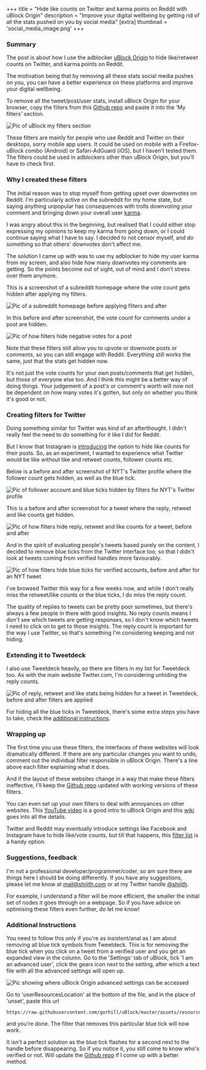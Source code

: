 +++
title = "Hide like counts on Twitter and karma points on Reddit with uBlock Origin"
description = "Improve your digital wellbeing by getting rid of all the stats pushed on you by social media"
[extra]
thumbnail = 'social_media_image.png'
+++

### Summary
The post is about how I use the adblocker [uBlock Origin](https://github.com/gorhill/uBlock) to hide like/retweet counts on Twitter, and karma points on Reddit.

The motivation being that by removing all these stats social media pushes on you, you can have a better experience on these platforms and improve your digital wellbeing.

To remove all the tweet/post/user stats, install uBlock Origin for your browser, copy the filters from this [Github repo](https://github.com/shijithpk/hide_like_counts_with_ublock) and paste it into the 'My filters' section. 

<!-- ![Pic of uBlock my filters section](https://i.imgur.com/o4wkONX.jpg) -->
![Pic of uBlock my filters section](reddit_0.jpg)

These filters are mainly for people who use Reddit and Twitter on their desktops, sorry mobile app users. It could be used on mobile with a Firefox-uBlock combo (Android) or Safari-AdGuard (iOS), but I haven't tested them. The filters could be used in adblockers other than uBlock Origin, but you'll have to check first.

### Why I created these filters
The initial reason was to stop myself from getting upset over downvotes on Reddit. I'm particularly active on the subreddit for my home state, but saying anything unpopular has consequences with trolls downvoting your comment and bringing down your overall user [karma](https://www.reddit.com/r/karma/wiki/index/faq/).

I was angry about this in the beginning, but realised that I could either stop expressing my opinions to keep my karma from going down, or I could continue saying what I have to say. I decided to not censor myself, and do something so that others' downvotes don't affect me.

The solution I came up with was to use my adblocker to hide my user karma from my screen, and also hide how many downvotes my comments are getting. So the points become out of sight, out of mind and I don't stress over them anymore.

This is a screenshot of a subreddit homepage where the vote count gets hidden after applying my filters.

![Pic of a subreddit homepage before applying filters and after](reddit_1.jpg)
<!-- ![Pic of a subreddit homepage before applying filters and after](https://i.imgur.com/Mh9XOi2.jpg) -->

In this before and after screenshot, the vote count for comments under a post are hidden.

![Pic of how filters hide negative votes for a post](reddit_2.jpg)
<!--  ![Pic of how filters hide negative votes for a post](https://i.imgur.com/QatWQ4t.jpg) -->

Note that these filters still allow you to upvote or downvote posts or comments, so you can still engage with Reddit. Everything still works the same, just that the stats get hidden now.

It's not just the vote counts for your own posts/comments that get hidden, but those of everyone else too. And I think this might be a better way of doing things. Your judgement of a post's or comment's worth will now not be dependent on how many votes it's gotten, but only on whether you think it's good or not.

### Creating filters for Twitter

Doing something similar for Twitter was kind of an afterthought. I didn't really feel the need to do something for it like I did for Reddit. 

But I know that Instagram is [introducing](https://about.instagram.com/blog/announcements/giving-people-more-control) the option to hide like counts for their posts. So, as an experiment, I wanted to experience what Twitter would be like without like and retweet counts, follower counts etc.

Below is a before and after screenshot of NYT's Twitter profile where the follower count gets hidden, as well as the blue tick.
<!-- ![Pic of follower account and blue ticks hidden by filters for NYT's Twitter profile](https://i.imgur.com/Mhmev43.jpg)-->
![Pic of follower account and blue ticks hidden by filters for NYT's Twitter profile](reddit_4.jpg)

This is a before and after screenshot for a tweet where the reply, retweet and like counts get hidden.
<!-- ![Pic of how filters hide reply, retweet and like counts for a tweet, before and after](https://i.imgur.com/JXSqlsk.jpg) -->
![Pic of how filters hide reply, retweet and like counts for a tweet, before and after](reddit_3B.jpg)

And in the spirit of evaluating people's tweets based purely on the content, I decided to remove blue ticks from the Twitter interface too, so that I didn't look at tweets coming from verified handles more favourably. 

<!-- ![Pic of how filters hide blue ticks for verified accounts, before and after for an NYT tweet](https://i.imgur.com/3prMTVe.jpg)-->
![Pic of how filters hide blue ticks for verified accounts, before and after for an NYT tweet](reddit_3A.jpg)

I've browsed Twitter this way for a few weeks now, and while I don't really miss the retweet/like counts or the blue ticks, I do miss the reply count.

The quality of replies to tweets can be pretty poor sometimes, but there's always a few people in there with good insights. No reply counts means I don't see which tweets are getting responses, so I don't know which tweets I need to click on to get to those insights. The reply count is important for the way I use Twitter, so that's something I'm considering keeping and not hiding.

### Extending it to Tweetdeck

I also use Tweetdeck heavily, so there are filters in my list for Tweetdeck too. As with the main website Twitter.com, I'm considering unhiding the reply counts.

<!-- ![Pic of reply, retweet and like stats being hidden for a tweet in Tweetdeck, before and after filters are applied](https://i.imgur.com/Be28RKa.jpg) -->
![Pic of reply, retweet and like stats being hidden for a tweet in Tweetdeck, before and after filters are applied](reddit_5.jpg)

For hiding all the blue ticks in Tweetdeck, there's some extra steps you have to take, check the [additional instructions](#additional-instructions).

### Wrapping up

The first time you use these filters, the interfaces of these websites will look dramatically different. If there are any particular changes you want to undo, comment out the individual filter responsible in uBlock Origin. There's a line above each filter explaining what it does.

And if the layout of these websites change in a way that make these filters ineffective, I'll keep the [Github repo](https://github.com/shijithpk/hide_like_counts_with_ublock) updated with working versions of these filters.

You can even set up your own filters to deal with annoyances on other websites. This [YouTube video](https://www.youtube.com/watch?v=2lisQQmWQkY) is a good intro to uBlock Origin and this [wiki](https://github.com/gorhill/uBlock/wiki) goes into all the details.

Twitter and Reddit may eventually introduce settings like Facebook and Instagram have to hide like/vote counts, but till that happens, this [filter list](https://github.com/shijithpk/hide_like_counts_with_ublock) is a handy option.


### Suggestions, feedback
I'm not a professional developer/programmer/coder, so am sure there are things here I should be doing differently. If you have any suggestions, please let me know at mail@shijith.com or at my Twitter handle [@shijith](https://twitter.com/shijith).

For example, I understand a filter will be more efficient, the smaller the initial set of nodes it goes through on a webpage. So if you have advice on optimising these filters even further, do let me know!

### Additional Instructions

You need to follow this only if you're as insistent/anal as I am about removing all blue tick symbols from Tweetdeck. This is for removing the blue tick when you click on a tweet from a verified user and you get an expanded view in the column. Go to the 'Settings' tab of uBlock, tick 'I am an advanced user', click the gears icon next to the setting, after which a text file with all the advanced settings will open up. 

<!-- ![Pic showing where uBlock Origin advanced settings can be accessed](https://i.imgur.com/D8LYepL.jpg) -->
![Pic showing where uBlock Origin advanced settings can be accessed](reddit_6.jpg)


Go to 'userResourcesLocation' at the bottom of the file, and in the place of 'unset', paste this url
```
https://raw.githubusercontent.com/gorhill/uBlock/master/assets/resources/scriptlets.js
``` 
and you're done. The filter that removes this particular blue tick will now work.

It isn't a perfect solution as the blue tick flashes for a second next to the handle before disappearing. So if you notice it, you still come to know who's verified or not. Will update the [Github repo]((https://github.com/shijithpk/hide_like_counts_with_ublock)) if I come up with a better method.
